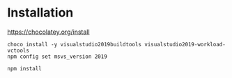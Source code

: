 # Installation

https://chocolatey.org/install

```
choco install -y visualstudio2019buildtools visualstudio2019-workload-vctools
npm config set msvs_version 2019
```

```
npm install
```